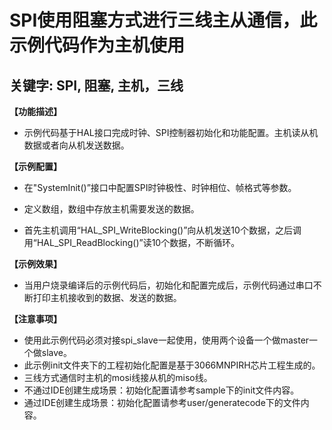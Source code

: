 # SPI使用阻塞方式进行三线主从通信，此示例代码作为主机使用
## 关键字: SPI, 阻塞, 主机，三线

**【功能描述】**
+ 示例代码基于HAL接口完成时钟、SPI控制器初始化和功能配置。主机读从机数据或者向从机发送数据。

**【示例配置】**
+ 在"SystemInit()”接口中配置SPI时钟极性、时钟相位、帧格式等参数。

+ 定义数组，数组中存放主机需要发送的数据。

+ 首先主机调用“HAL_SPI_WriteBlocking()”向从机发送10个数据，之后调用“HAL_SPI_ReadBlocking()”读10个数据，不断循环。

**【示例效果】**
+ 当用户烧录编译后的示例代码后，初始化和配置完成后，示例代码通过串口不断打印主机接收到的数据、发送的数据。

**【注意事项】**
+ 使用此示例代码必须对接spi_slave一起使用，使用两个设备一个做master一个做slave。
+ 此示例init文件夹下的工程初始化配置是基于3066MNPIRH芯片工程生成的。
+ 三线方式通信时主机的mosi线接从机的miso线。
+ 不通过IDE创建生成场景：初始化配置请参考sample下的init文件内容。
+ 通过IDE创建生成场景：初始化配置请参考user/generatecode下的文件内容。